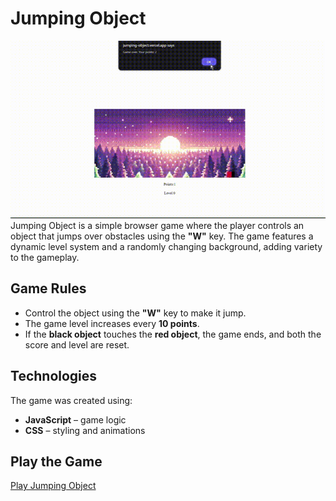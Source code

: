 # Jumping Object  
![presentation](images/presentation.gif)
Jumping Object is a simple browser game where the player controls an object that jumps over obstacles using the **"W"** key. The game features a dynamic level system and a randomly changing background, adding variety to the gameplay.  

## Game Rules  
- Control the object using the **"W"** key to make it jump.  
- The game level increases every **10 points**.  
- If the **black object** touches the **red object**, the game ends, and both the score and level are reset.  
 

## Technologies  
The game was created using:  
- **JavaScript** – game logic  
- **CSS** – styling and animations  

## Play the Game  
[Play Jumping Object](https://jumping-object.vercel.app/)  

 
